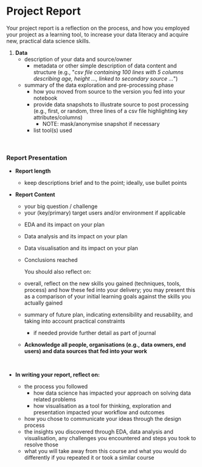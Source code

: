 # Project Report

Your project report is a reflection on the process, and how you employed your project as a learning tool, to increase your data literacy and acquire new, practical data science skills. 

<!-- Please use __minimum font size 11 and reasonable margins__ for written sections of your submission. <br /><br /> 

In the final submission, please include the following items (1-4) as appendices to your report. Your report and all appendices __must be submitted as a single file__. 

<a name = "appendices"></a>

1. __Implementation__
    * one of the following, set up to use your intended delivery method (or as close to this as you can simulate):
        * a link to a website or other online space containing your solution (ensure this works in any modern, standard web browser)
        * a single file (ideally as PDF or other non-editable format) containing of a static solution, e.g., as a report, slideshow, mini booklet, data comic, infographic or any other format that demonstrates your solution
    
    __NOTE__ do NOT submit your project as a collection of files, collate any such into a single file or site as above

1. __Snapshots &ndash; Overview + Detail__
    * 3-5 annotated snapshots showing key elements (each must fit on one side of A4)
    * 1st snapshot must show the overview or start page of your visualisation
    * the remaining snapshots (up to 4) should show one of:
        1. a sequence illustrating how a user would step through your solution
        1. detail, by drilling down from the overview, for one or two selected elements in your “story”, what you want to communicate to your target user(s)

    * you may, especially if you have an interactive or a relatively complex solution, record a video (up to 90s) giving an overview of your solution. -->

1. __Data__ 
    * description of your data and source/owner
        * metadata or other simple description of data content and structure (e.g., "_csv file containing 100 lines with 5 columns describing age, height ..., linked to secondary source ..._")
    * summary of the data exploration and pre-processing phase
        * how you moved from source to the version you fed into your notebook
        * provide data snapshots to illustrate source to post processing (e.g., first, or random, three lines of a csv file highlighting key attributes/columns)
            * NOTE: mask/anonymise snapshot if necessary
        * list tool(s) used

<!-- 1. __Journal__
    * documenting the process you followed
    * you decide how to present this, but it should show, e.g., "...initial brief delivered, update to brief based on EDA, change in dataset due to X..."
    * more detail if needed on your plan for future work -->
    
<p>&nbsp;</p>
<a name = "report_"></a>

### Report Presentation

* __Report length__
    * keep descriptions brief and to the point; ideally, use bullet points
   <!--  * each appendix that mirrors an assignment must conform to the submission instructions for the assignment in which it was specified 
    * each appendix must be referenced within the main report -->

* __Report Content__
    * your big question / challenge 
    * your (key/primary) target users and/or environment if applicable  

   <!-- * annotated design sketches
        * highlight which ideas you kept, which you rejected, and why. Justify your decisions using concepts from the lectures, any additional research and feedback from 
      * _this should forward reference also to an appendix containing the final version of your design_     -->
      
    * EDA and its impact on your plan
    * Data analysis and its impact on your plan
    * Data visualisation and its impact on your plan
    * Conclusions reached
 
      You should also reflect on:
      
    * overall, reflect on the new skills you gained (techniques, tools, process) and how these fed into your delivery; you may present this as a comparison of your initial learning goals against the skills you actually gained
    * summary of future plan, indicating extensibility and reusability, and taking into account practical constraints
         * if needed provide further detail as part of journal 

    * __Acknowledge all people, organisations (e.g., data owners, end users) and data sources that fed into your work__

<p>&nbsp;</p>

* __In writing your report, reflect on:__

    * the process you followed
        * how data science has impacted your approach on solving data related problems
        * how visualisation as a tool for thinking, exploration and presentation impacted your workflow and outcomes
    * how you chose to communicate your ideas through the design process
    * the insights you discovered through EDA, data analysis and visualisation, any challenges you encountered and steps you took to resolve those
    * what you will take away from this course and what you would do differently if you repeated it or took a similar course


